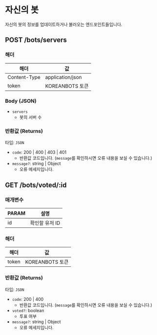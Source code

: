 # 자신의 봇

자신의 봇의 정보를 업데이트하거나 불러오는 엔드포인트들입니다.

<h2><method class="post">POST</method> /bots/servers</h2>

### 해더

| 해더 | 값 |
| ----| ---|
| Content-Type | application/json |
| token        | KOREANBOTS 토큰  |

### Body (JSON)

- `servers`
  - 봇의 서버 수

### 반환값 (Returns)

타입: `JSON`

- `code`: 200 | 400 | 403 | 401
  - 반환값 코드입니다. (`message`를 확인하시면 오류 내용을 보실 수 있습니다.)
- `message?`: string | Object
  - 오류 메세지입니다.

<h2><method class="get">GET</method> /bots/voted/:id</h2>

### 매개변수

| PARAM | 설명 |
| ------| -----|
| id    | 확인할 유저 ID |

### 해더

| 해더 | 값 |
| ----| ---|
| token        | KOREANBOTS 토큰  |

### 반환값 (Returns)

타입: `JSON`

- `code`: 200 | 400
  - 반환값 코드입니다. (`message`를 확인하시면 오류 내용을 보실 수 있습니다.)
- `voted?`: boolean
  - 투표 여부
- `message?`: string | Object
  - 오류 메세지입니다.
